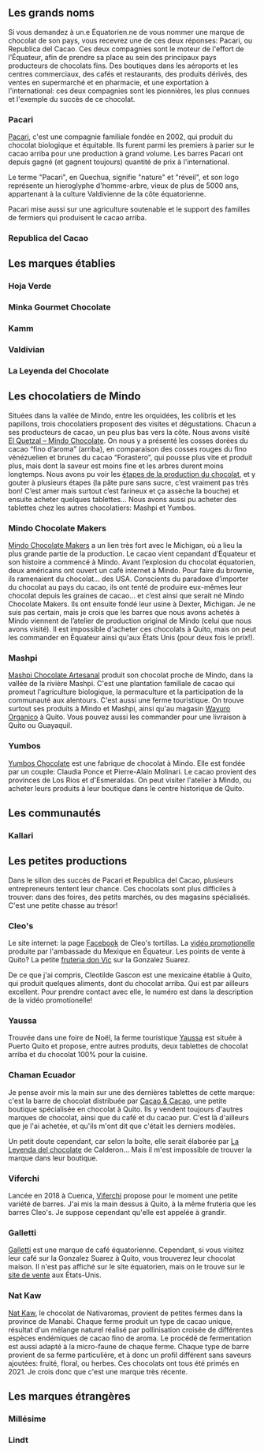 
## Les grands noms

Si vous demandez à un.e Équatorien.ne de vous nommer une marque de chocolat de son pays, vous recevrez une de ces deux réponses: Pacari, ou Republica del Cacao. Ces deux compagnies sont le moteur de l'effort de l'Équateur, afin de prendre sa place au sein des principaux pays producteurs de chocolats fins.
Des boutiques dans les aéroports et les centres commerciaux, des cafés et restaurants, des produits dérivés, des ventes en supermarché et en pharmacie, et une exportation à l'international: ces deux compagnies sont les pionnières, les plus connues et l'exemple du succès de ce chocolat.


### Pacari

[Pacari](www.pacari.com), c'est une compagnie familiale fondée en 2002, qui produit du chocolat biologique et équitable. Ils furent parmi les premiers à parier sur le cacao arriba pour une production à grand volume. Les barres Pacari ont depuis gagné (et gagnent toujours) quantité de prix à l'international. 

Le terme "Pacari", en Quechua, signifie "nature" et "réveil", et son logo représente un hieroglyphe d'homme-arbre, vieux de plus de 5000 ans, appartenant à la culture Valdivienne de la côte équatorienne.

Pacari mise aussi sur une agriculture soutenable et le support des familles de fermiers qui produisent le cacao arriba.

### Republica del Cacao




## Les marques établies

### Hoja Verde

### Minka Gourmet Chocolate

### Kamm

### Valdivian

### La Leyenda del Chocolate


## Les chocolatiers de Mindo

Situées dans la vallée de Mindo, entre les orquidées, les colibris et les papillons, trois chocolatiers proposent des visites et dégustations.
Chacun a ses producteurs de cacao, un peu plus bas vers la côte. Nous avons visité [El Quetzal – Mindo Chocolate](http://www.elquetzaldemindo.com/). On nous y a présenté les cosses dorées du cacao “fino d’aroma” (arriba), en comparaison des cosses rouges du fino vénézuelien et brunes du cacao “Forastero”, qui pousse plus vite et produit plus, mais dont la saveur est moins fine et les arbres durent moins longtemps.
Nous avons pu voir les [étapes de la production du chocolat](/cocoa_fr.md#la-fabrication-du-chocolat), et y gouter à plusieurs étapes (la pâte pure sans sucre, c’est vraiment pas très bon! C’est amer mais surtout c’est farineux et ça assèche la bouche) et ensuite acheter quelques tablettes… Nous avons aussi pu acheter des tablettes chez les autres chocolatiers: Mashpi et Yumbos. 

### Mindo Chocolate Makers

[Mindo Chocolate Makers](https://mindochocolate.com/) a un lien très fort avec le Michigan, où a lieu la plus grande partie de la production. Le cacao vient cepandant d’Équateur et son histoire a commencé à Mindo. Avant l’explosion du chocolat équatorien, deux américains ont ouvert un café internet à Mindo. Pour faire du brownie, ils ramenaient du chocolat… des USA. Conscients du paradoxe d’importer du chocolat au pays du cacao, ils ont tenté de produire eux-mêmes leur chocolat depuis les graines de cacao… et c’est ainsi que serait né Mindo Chocolate Makers. Ils ont ensuite fondé leur usine à Dexter, Michigan. Je ne suis pas certain, mais je crois que les barres que nous avons achetés à Mindo viennent de l’atelier de production original de Mindo (celui que nous avons visité). 
Il est impossible d'acheter ces chocolats à Quito, mais on peut les commander en Équateur ainsi qu'aux États Unis (pour deux fois le prix!).

### Mashpi
[Mashpi Chocolate Artesanal](https://tienda.chocomashpi.com/) produit son chocolat proche de Mindo, dans la vallée de la rivière Mashpi. C'est une plantation familiale de cacao qui promeut l'agriculture biologique, la permaculture et la participation de la communauté aux alentours. C'est aussi une ferme touristique. On trouve surtout ses produits à Mindo et Mashpi, ainsi qu'au magasin [Wayuro Organico](https://www.facebook.com/wayruro.organico/) à Quito. Vous pouvez aussi les commander pour une livraison à Quito ou Guayaquil.


### Yumbos

[Yumbos Chocolate](http://yumboschocolate.com/) est une fabrique de chocolat à Mindo. Elle est fondée par un couple: Claudia Ponce et Pierre-Alain Molinari. Le cacao provient des provinces de Los Rios et d'Esmeraldas. On peut visiter l'atelier à Mindo, ou acheter leurs produits à leur boutique dans le centre historique de Quito. 

## Les communautés

### Kallari


## Les petites productions

Dans le sillon des succès de Pacari et Republica del Cacao, plusieurs entrepreneurs tentent leur chance. Ces chocolats sont plus difficiles à trouver: dans des foires, des petits marchés, ou des magasins spécialisés. C'est une petite chasse au trésor!


### Cleo's
Le site internet: la page [Facebook](https://www.facebook.com/cleos.tortillas) de Cleo's tortillas. La [vidéo promotionelle](https://www.youtube.com/watch?v=SlsUV0VwxxI) produite par l'ambassade du Mexique en Équateur. Les points de vente à Quito? La petite [fruteria don Vic](https://foursquare.com/v/la-fruteria/4bcb58a6b6c49c745d019291/photos) sur la Gonzalez Suarez.

De ce que j'ai compris, Cleotilde Gascon est une mexicaine établie à Quito, qui produit quelques aliments, dont du chocolat arriba. Qui est par ailleurs excellent. Pour prendre contact avec elle, le numéro est dans la description de la vidéo promotionelle!

### Yaussa

Trouvée dans une foire de Noël, la ferme touristique [Yaussa](https://yaussa.com/) est située à Puerto Quito et propose, entre autres produits, deux tablettes de chocolat arriba et du chocolat 100% pour la cuisine.  

### Chaman Ecuador

Je pense avoir mis la main sur une des dernières tablettes de cette marque: c'est la barre de chocolat distribuée par [Cacao & Cacao](https://kacaoshop.com/), une petite boutique spécialisée en chocolat à Quito. Ils y vendent toujours d'autres marques de chocolat, ainsi que du café et du cacao pur. C'est là d'ailleurs que je l'ai achetée, et qu'ils m'ont dit que c'était les derniers modèles.

Un petit doute cependant, car selon la boîte, elle serait élaborée par [La Leyenda del chocolate](http://chocoleyenda.com/) de Calderon... Mais il m'est impossible de trouver la marque dans leur boutique.


### Viferchi

Lancée en 2018 à Cuenca, [Viferchi](http://www.viferchi.com/) propose pour le moment une petite variété de barres. J'ai mis la main dessus à Quito, à la même fruteria que les barres Cleo's. Je suppose cependant qu'elle est appelée à grandir.

### Galletti

[Galletti](https://cafegalletti.com/) est une marque de café équatorienne. Cependant, si vous visitez leur café sur la Gonzalez Suarez à Quito, vous trouverez leur chocolat maison. Il n'est pas affiché sur le site équatorien, mais on le trouve sur le [site de vente](https://cafegallettiusa.com/collections/products/products/variety-pack-of-each-fine-chocolate-bar-1) aux États-Unis.

### Nat Kaw

[Nat Kaw](https://www.nativaromas.com/natkaw), le chocolat de Nativaromas, provient de petites fermes dans la province de Manabi. Chaque ferme produit un type de cacao unique, résultat d'un mélange naturel réalisé par pollinisation croisée de différentes espèces endémiques de cacao fino de aroma. Le procédé de fermentation est aussi adapté à la micro-faune de chaque ferme. Chaque type de barre provient de sa ferme particulière, et à donc un profil différent sans saveurs ajoutées: fruité, floral, ou herbes.
Ces chocolats ont tous été primés en 2021. Je crois donc que c'est une marque très récente.


## Les marques étrangères


### Millésime


### Lindt